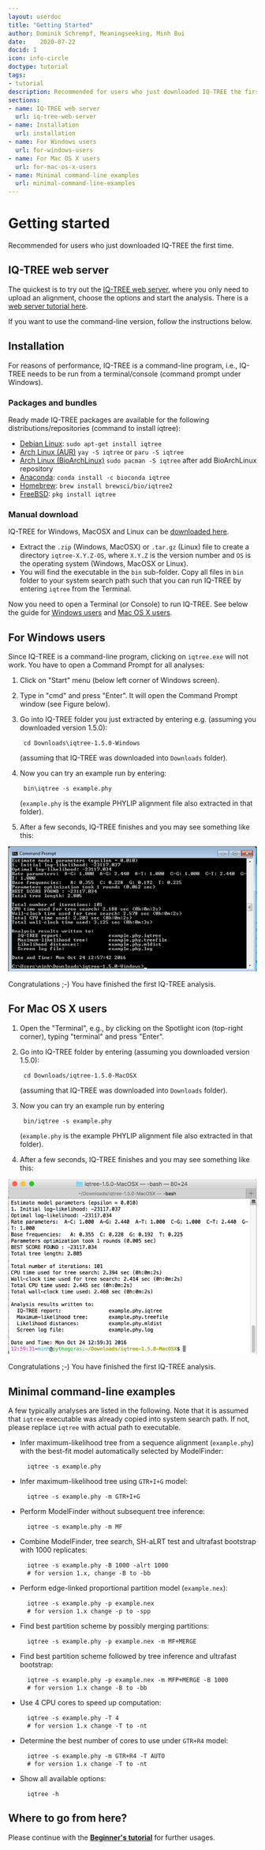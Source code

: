 ```yaml
---
layout: userdoc
title: "Getting Started"
author: Dominik Schrempf, Meaningseeking, Minh Bui
date:    2020-07-22
docid: 1
icon: info-circle
doctype: tutorial
tags:
- tutorial
description: Recommended for users who just downloaded IQ-TREE the first time.
sections:
- name: IQ-TREE web server
  url: iq-tree-web-server
- name: Installation
  url: installation
- name: For Windows users
  url: for-windows-users
- name: For Mac OS X users
  url: for-mac-os-x-users
- name: Minimal command-line examples
  url: minimal-command-line-examples
---
```


Getting started
===============

Recommended for users who just downloaded IQ-TREE the first time.
<!--more-->


IQ-TREE web server
------------------
<div class="hline"></div>

The quickest is to try out the [IQ-TREE web server](http://iqtree.cibiv.univie.ac.at), where you only need to upload an alignment, choose the options and start the analysis. There is a [web server tutorial here](Web-Server-Tutorial). 

If you want to use the command-line version, follow the instructions below.

Installation
------------
<div class="hline"></div>

For reasons of performance, IQ-TREE is a command-line program, i.e., IQ-TREE needs to be run from a terminal/console (command prompt under Windows).

### Packages and bundles

Ready made IQ-TREE packages are available for the following distributions/repositories (command to install iqtree):

* [Debian Linux](https://packages.debian.org/unstable/science/iqtree): `sudo apt-get install iqtree`
* [Arch Linux (AUR)](https://aur.archlinux.org/packages/iqtree/) `yay -S iqtree` or `paru -S iqtree`
* [Arch Linux (BioArchLinux)](https://github.com/BioArchLinux/Packages) `sudo pacman -S iqtree` after add BioArchLinux repository
* [Anaconda](https://anaconda.org/bioconda/iqtree): `conda install -c bioconda iqtree`
* [Homebrew](https://github.com/brewsci/homebrew-bio/blob/master/Formula/iqtree.rb): `brew install brewsci/bio/iqtree2`
* [FreeBSD](https://www.freshports.org/biology/iqtree/): `pkg install iqtree`

### Manual download

IQ-TREE for Windows, MacOSX and Linux can be [downloaded here](http://www.iqtree.org/#download).

* Extract the `.zip` (Windows, MacOSX) or `.tar.gz` (Linux) file to create a directory `iqtree-X.Y.Z-OS`, where `X.Y.Z` is the version number and `OS` is the operating system (Windows, MacOSX or Linux).
* You will find the executable in the `bin` sub-folder. Copy all files in `bin` folder to your system search path such that you can run IQ-TREE by entering `iqtree` from the Terminal.

Now you need to open a Terminal (or Console) to run IQ-TREE. See below the guide for [Windows users](#for-windows-users) and [Mac OS X users](#for-mac-os-x-users).

For Windows users
-----------------
<div class="hline"></div>

Since IQ-TREE is a command-line program, clicking on `iqtree.exe` will not work. You have to open a Command Prompt for all analyses:

1. Click on "Start" menu (below left corner of Windows screen).
2. Type in "cmd" and press "Enter". It will open the Command Prompt window (see Figure below).
3. Go into IQ-TREE folder you just extracted by entering e.g. (assuming you downloaded version 1.5.0):

        cd Downloads\iqtree-1.5.0-Windows
        
    (assuming that IQ-TREE was downloaded into `Downloads` folder).
4. Now you can try an example run by entering:

        bin\iqtree -s example.phy
        
    (`example.phy` is the example PHYLIP alignment file also extracted in that folder).
5. After a few seconds, IQ-TREE finishes and you may see something like this:

![Windows command prompt](images/win-cmd2.png)

Congratulations ;-) You have finished the first IQ-TREE analysis.


For Mac OS X users
------------------
<div class="hline"></div>

1. Open the "Terminal", e.g., by clicking on the Spotlight icon (top-right corner), typing "terminal" and press "Enter".
2. Go into IQ-TREE folder by entering (assuming you downloaded version 1.5.0):

        cd Downloads/iqtree-1.5.0-MacOSX

    (assuming that IQ-TREE was downloaded into `Downloads` folder).
3. Now you can try an example run by entering 

        bin/iqtree -s example.phy

    (`example.phy` is the example PHYLIP alignment file also extracted in that folder).
4. After a few seconds, IQ-TREE finishes and you may see something like this:

![Mac terminal](images/mac-cmd2.png)

Congratulations ;-) You have finished the first IQ-TREE analysis.



Minimal command-line examples
-----------------------------
<div class="hline"></div>

A few typically analyses are listed in the following. Note that it is assumed that `iqtree` executable was already copied into system search path. If not, please replace `iqtree` with actual path to executable.

* Infer maximum-likelihood tree from a sequence alignment (`example.phy`)
   with the best-fit model automatically selected by ModelFinder:

        iqtree -s example.phy

* Infer maximum-likelihood tree using `GTR+I+G` model:

        iqtree -s example.phy -m GTR+I+G

* Perform ModelFinder without subsequent tree inference:
        
        iqtree -s example.phy -m MF


* Combine ModelFinder, tree search, SH-aLRT test and ultrafast bootstrap with 1000 replicates:

        iqtree -s example.phy -B 1000 -alrt 1000
        # for version 1.x, change -B to -bb


* Perform edge-linked proportional partition model (`example.nex`):

        iqtree -s example.phy -p example.nex
        # for version 1.x change -p to -spp

* Find best partition scheme by possibly merging partitions:

        iqtree -s example.phy -p example.nex -m MF+MERGE

* Find best partition scheme followed by tree inference and ultrafast bootstrap:

        iqtree -s example.phy -p example.nex -m MFP+MERGE -B 1000
        # for version 1.x change -B to -bb

* Use 4 CPU cores to speed up computation:

        iqtree -s example.phy -T 4
        # for version 1.x change -T to -nt

* Determine the best number of cores to use under `GTR+R4` model:

        iqtree -s example.phy -m GTR+R4 -T AUTO
        # for version 1.x change -T to -nt

* Show all available options: 

        iqtree -h
        

Where to go from here?
----------------------------
<div class="hline"></div>

Please continue with the **[Beginner's tutorial](Tutorial)** for further usages.


